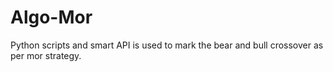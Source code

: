 # Algo-Mor
Python scripts and smart API is used to mark the bear and bull crossover as per mor strategy.
